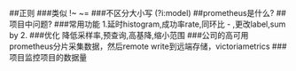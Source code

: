 ##正则
###类似
[](https://prometheus.io/docs/prometheus/latest/querying/basics/)
!~
~=
###不区分大小写
[](https://stackoverflow.com/questions/53312007/prometheus-query-and-case-sensitivity)
(?i:model)
##prometheus是什么?
##项目中问题?
###常用功能
1.延时histogram,成功率rate,同环比 - ,更改label,sum by
2.
###优化
降低采样率,预查询,高基降,缩小范围
###公司的高可用
prometheus分片采集数据，然后remote write到远端存储，victoriametrics
###项目监控项目的数据量

